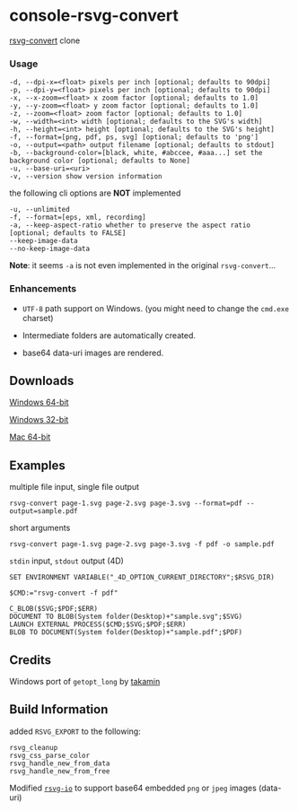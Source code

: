 # console-rsvg-convert
[rsvg-convert](https://github.com/brion/librsvg/blob/master/rsvg-convert.c) clone

### Usage

```
-d, --dpi-x=<float> pixels per inch [optional; defaults to 90dpi]
-p, --dpi-y=<float> pixels per inch [optional; defaults to 90dpi]
-x, --x-zoom=<float> x zoom factor [optional; defaults to 1.0]
-y, --y-zoom=<float> y zoom factor [optional; defaults to 1.0]
-z, --zoom=<float> zoom factor [optional; defaults to 1.0]
-w, --width=<int> width [optional; defaults to the SVG's width]
-h, --height=<int> height [optional; defaults to the SVG's height]
-f, --format=[png, pdf, ps, svg] [optional; defaults to 'png']
-o, --output=<path> output filename [optional; defaults to stdout]
-b, --background-color=[black, white, #abccee, #aaa...] set the background color [optional; defaults to None]
-u, --base-uri=<uri>
-v, --version show version information
```

the following cli options are **NOT** implemented

```
-u, --unlimited
-f, --format=[eps, xml, recording]
-a, --keep-aspect-ratio whether to preserve the aspect ratio [optional; defaults to FALSE]
--keep-image-data
--no-keep-image-data
```

**Note**: it seems ``-a`` is not even implemented in the original ``rsvg-convert``...

### Enhancements

* ``UTF-8`` path support on Windows. (you might need to change the ``cmd.exe`` charset)

* Intermediate folders are automatically created.

* base64 data-uri images are rendered.

## Downloads

[Windows 64-bit](https://github.com/miyako/console-rsvg-convert/releases/tag/1.0.windows-msvc-static)  

[Windows 32-bit](https://github.com/miyako/console-rsvg-convert/releases/tag/1.0.windows-msvc-static-32)  

[Mac 64-bit](https://github.com/miyako/console-rsvg-convert/releases/tag/1.0.1-mac)

## Examples

multiple file input, single file output 

```
rsvg-convert page-1.svg page-2.svg page-3.svg --format=pdf --output=sample.pdf
```

short arguments

```
rsvg-convert page-1.svg page-2.svg page-3.svg -f pdf -o sample.pdf
```

``stdin`` input, ``stdout`` output (4D)

```
SET ENVIRONMENT VARIABLE("_4D_OPTION_CURRENT_DIRECTORY";$RSVG_DIR)

$CMD:="rsvg-convert -f pdf"

C_BLOB($SVG;$PDF;$ERR)
DOCUMENT TO BLOB(System folder(Desktop)+"sample.svg";$SVG)
LAUNCH EXTERNAL PROCESS($CMD;$SVG;$PDF;$ERR)
BLOB TO DOCUMENT(System folder(Desktop)+"sample.pdf";$PDF)
```

## Credits 

Windows port of ``getopt_long`` by [takamin](https://github.com/takamin/win-c)

## Build Information  

added ``RSVG_EXPORT`` to the following:  

``rsvg_cleanup``  
``rsvg_css_parse_color``  
``rsvg_handle_new_from_data``  
``rsvg_handle_new_from_free``  

Modified [``rsvg-io``](https://github.com/miyako/console-rsvg-convert/commit/472833462091dcff6a767d2447baadef34cc996a) to support base64 embedded ``png`` or ``jpeg`` images (data-uri)
